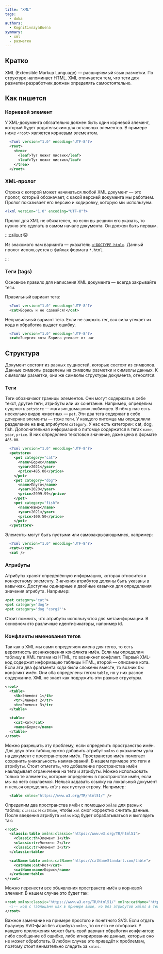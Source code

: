 ```yaml
---
title: "XML"
tags:
  - doka
authors:
  - KognitivnayaBuena
symmary:
  - xml
  - разметка
---
```


## Кратко

XML (Extensible Markup Language) — расширяемый язык разметки. По структуре напоминает HTML. XML отличается тем, что теги для разметки разработчик должен определять самостоятельно.

## Как пишется

### Корневой элемент

У XML-документа обязательно должен быть один корневой элемент, который будет родительским для остальных элементов. В примере ниже `<root>` является корневым элементом.

```xml
  <?xml version="1.0" encoding="UTF-8"?>
  <root>
    <tree>
      <leaf>Тут лежит листик</leaf>
      <leaf>Тут лежит листик</leaf>
    </tree>
  </root>
```

### XML-пролог

Строка с которой может начинаться любой XML документ — это пролог, который обозначает, с какой версией документа мы работаем. Пролог показывает его версию и кодировку, которую мы используем.

```xml
<?xml version="1.0" encoding="UTF-8"?>
```

Пролог для XML не обязателен, но если вы решили его указать, то нужно это сделать в самом начале документа. Он должен быть первым.

:::callout 😺

Из знакомого нам варианта — указатель [`<!DOCTYPE html>`](/html/doctype). Данный пролог используется в файлах формата `*.html`.

:::

### Теги (tags)

Основное правило для написания XML документа — всегда закрывайте теги.

Правильный вариант тега:

```xml
  <?xml version="1.0" encoding="UTF-8"?>
  <cat>Борись и не сдавайся!</cat>
```

Неправильный вариант тега. Если не закрыть тег, вся сила утекает из кода и обработка выдаст ошибку.

```xml
  <?xml version="1.0" encoding="UTF-8"?>
  <cat>Энергия кота Бориса утекает от нас
```

## Структура

Документ состоит из разных сущностей, которые состоят из символов. Данные символы разделены на символы разметки и символы данных. К символам разметки, они же символы структуры документа, относятся:

### Теги

Теги обозначают границы элементов. Они могут содержать в себе текст, другие теги, атрибуты или их сочетание. Например, определим сущность `petstore` — магазин домашних любимцев. В нём у нас есть несколько видов животных — `pet`. Эти два тега содержат в себе дочерние элементы — тоже теги.
У каждого питомца мы определили разделение на вид атрибутом `category`. У нас есть категории: cat, dog, fish. Дополнительная информация о питомце содержится в тегах `name`, `year`, `price`. В них определено текстовое значение, даже цена в формате `485.00`.

```xml
  <?xml version="1.0" encoding="UTF-8"?>
  <petstore>
    <pet category="cat">
      <name>Борис</name>
      <year>2021</year>
      <price>485.00</price>
    </pet>
    <pet category="dog">
      <name>Плуто</name>
      <year>2020</year>
      <price>2999.99</price>
    </pet>
    <pet category="fish">
      <name>Нэмо</name>
      <year>2021</year>
      <price>100.50</price>
    </pet>
  </petstore>
```

Элементы могут быть пустыми или самозакрывающимися, например:

```xml
  <?xml version="1.0" encoding="UTF-8"?>
  <cat></cat>
  <cat />
```

### Атрибуты

Атрибуты хранят определённую информацию, которая относится к конкретному элементу. Значения атрибутов должны быть указаны в кавычках. Доступны одинарные и двойные кавычки для определения значения атрибута. Например:

```xml
<pet category="cat">
<pet category='dog'>
<pet category='dog "corgi"'>
```

Стоит помнить, что атрибуты используются для метаинформации. В основном это различные идентификаторы, например id.

### Конфликты именования тегов

Так как в XML мы сами определяем имена для тегов, то есть вероятность возникновения конфликта имён. Если мы определим таблицу в XML тегами из HTML, то возникнет конфликт. Первый XML-код содержит информацию таблицы HTML, второй — описание кота. Если эти два фрагмента кода были сложены вместе, то возник бы конфликт имён. Они оба определены тегом `table`, но у них разное содержание. XML не знает как подружить эти разные структуры.

```xml
<root>
  <table>
    <th>Элемент 1</th>
    <tr>Элемент 2</tr>
    <tr>Элемент 3</tr>
  </table>

  <table>
    <cat>Кот</cat>
    <name>Борис</name>
  </table>
</root>
```

Можно разрешить эту проблему, если определить пространство имён. Для двух этих таблиц нужно добавить атрибут `xmlns` с указанием урла на документ с пространством имён. Пространство имён помогает сохранить уникальность наименований. В нашем примере это теги и атрибуты. Стоит отметить, что добавление пространства имён накладывает ограничение на теги и атрибуты. Можно использовать только те элементы, которые определены в пространстве имён, если мы на него ссылаемся. Нельзя задавать ссылку на локальный документ и нельзя определять `xmlns` как пустую строку. Например:

```xml
  <table xmlns="https://www.w3.org/TR/html51/" />
```

Определим два пространства имён с помощью `xmlns` для разных таблиц: `classic` и `catName`, чтобы `xml` смог корректно считать данные.
После введения атрибута `xmlns` код будет обрабатываться и выглядеть так:

```xml
<root>
  <classic:table xmlns:classic="https://www.w3.org/TR/html51">
    <classic:th>Элемент 1</th>
    <classic:tr>Элемент 2</tr>
    <classic:tr>Элемент 3</tr>
  </classic:table>

  <catName:table xmlns:catName="https://catNameStandart.com/table">
    <catName:cat>Кот</cat>
    <catName:name>Борис</name>
  </catName:table>
</root>
```

Можно перенести все объявления пространств имён в корневой элемент. В нашем случае это будет так:

```xml
<root xmlns:classic="https://www.w3.org/TR/html51/" xmlns:catName="https://catNameStandart.com/table">
  <!-- код с таблицами как в примере выше, но без атрибутов xmlns в тегах table -->
</root>
```

Важное замечание на примере простого и понятного SVG. Если отдать браузеру SVG-файл без атрибута `xmlns`, то он его не отобразит.
У каждого приложения может быть свой вариант обработки конфликтов: либо сообщение об ошибке, либо игнорирование данных, которые оно не может обработать. В любом случае это приведёт к проблемам, поэтому стоит внимательно следить за `xmlns`.
